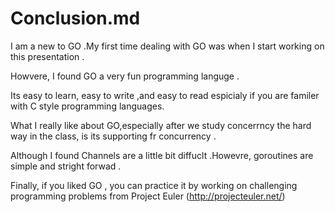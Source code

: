 
# Conclusion.md

I am a new to GO .My first time dealing with GO was when I start working on this presentation .

Howvere, I found GO a very fun programming languge .

Its easy to learn, easy to write ,and easy to read espicialy if you are familer with C style programming languages.

What I really like about GO,especially after we study concerrncy the hard way in the class, is its supporting fr concurrency .

Although I found Channels are a little bit diffuclt .Howevre, goroutines are simple and stright forwad .

Finally, if you liked GO , you can practice it by working on challenging programming problems from Project Euler (http://projecteuler.net/) 

